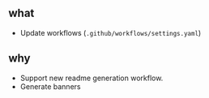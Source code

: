 ## what
- Update workflows (`.github/workflows/settings.yaml`)

## why
- Support new readme generation workflow.
- Generate banners
